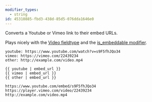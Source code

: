```yaml
---
modifier_types:
  - string
id: 45310885-fbd3-438d-85d5-076dda1646e0
---
```

Converts a Youtube or Vimeo link to their embed URLs.

Plays nicely with the [Video fieldtype](/fieldtypes/video) and the [is_embeddable modifier](/modifiers/is_embeddable).

``` .language-yaml
youtube: https://www.youtube.com/watch?v=s9F5fhJQo34
vimeo: https://vimeo.com/22439234
other: http://example.com/video.mp4
```

```
{{ youtube | embed_url }}
{{ vimeo | embed_url }}
{{ other | embed_url }}
```

``` .language-output
https://www.youtube.com/embed/s9F5fhJQo34
https://player.vimeo.com/video/22439234
http://example.com/video.mp4
```
